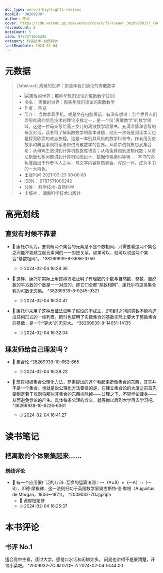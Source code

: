 ```yaml
---
doc_type: weread-highlights-reviews
bookId: "38269939"
author: 陈卓
cover: https://cdn.weread.qq.com/weread/cover/79/YueWen_38269939/t7_YueWen_38269939.jpg
reviewCount: 2
noteCount: 5
isbn: 9787571006242
category: 科学技术-自然科学
lastReadDate: 2024-02-04
---
```

# 元数据
> [!abstract] 离散的世界：那些年我们谈论的离散数学
> - ![ 离散的世界：那些年我们谈论的离散数学|200](https://cdn.weread.qq.com/weread/cover/79/YueWen_38269939/t7_YueWen_38269939.jpg)
> - 书名： 离散的世界：那些年我们谈论的离散数学
> - 作者： 陈卓
> - 简介： 当你拿着手机，或是坐在电脑屏前，有没有想过：当今世界人们须臾难离的信息技术的理论支撑之一，是一个叫“离散数学”的数学领域。这是一位母亲写给高三女儿的离散数学启蒙书，充满温情和睿智的母女对话，读者将了解离散数学的基本课题，经历一次既是阅读学习也是探究欣赏的难忘旅程。这是一本别具风格的数学科普书，作者用历史故事和典型事例将读者带进离散数学的世界。从希尔伯特旅店到集合论；从母鸡生蛋讲到计算机数据库语言；从龟兔赛跑到逻辑代数；从哥尼斯堡七桥问题讲到计算机网络设计、数据传输编码等等……本书的彩色漫画出于作者本人之手，与文字内容默然契合，浑然一体，成为本书的一大特色。
> - 出版时间 2021-03-23 00:00:00
> - ISBN： 9787571006242
> - 分类： 科学技术-自然科学
> - 出版社： 湖南科学技术出版社

# 高亮划线

## 直觉有时候不靠谱


- 📌 康托尔认为，要判断两个集合的元素是不是个数相同，只需要看这两个集合之间能不能建立起元素间的一一对应关系，如果可以，就可以说这两个集合“基数相同”。 ^38269939-8-3686-3759
    - ⏱ 2024-02-04 16:29:36 

- 📌 这样，康托尔实际上用这种方法证明了有理数的个数与自然数、整数、自然数的平方数的个数是一一对应的，即它们全都“基数相同”，康托尔将这类集合称为可数无穷集。 ^38269939-8-9245-9321
    - ⏱ 2024-02-04 16:30:41 

- 📌 康托尔采用了这种反证法证明了假设的不成立，即0到1之间的实数不能构造成任何形式的一维列表，同时也证明了实数集合的基数实际上要大于整数集合的基数，是一个“更大”的无穷大。 ^38269939-8-14051-14135
    - ⏱ 2024-02-04 16:32:04 
## 理发师给自己理发吗？


- 📌 集合论 ^38269939-10-662-665
    - ⏱ 2024-02-04 16:39:23 

- 📌 现在根据集合公理化方法，罗素提出的这个看起来挺像集合的东西，其实并不是一个集合。也就是说公理化方法要做的是，在建立集合论的大厦之前首先要制定若干规则将那些非集合的东西排除掉——公理之下，不容悖论藏身——从而避免悖论的产生。具体每条公理的含义，就等你以后到大学再去学习吧。 ^38269939-10-6226-6361
    - ⏱ 2024-02-04 16:41:27 
# 读书笔记

## 把离散的个体聚集起来……

### 划线评论
- 📌 有一个应用很广泛的∪和∩互换的运算法则：～（A∪B）=（～A）∩（～B），即德·摩根律，这一法则归功于英国数学家奥古斯特·德·摩根（Augustus de Morgan，1806—1871）。  ^2009032-7OJjgZiph
    - 💭 德摩根定律
    - ⏱ 2024-02-04 16:25:37
   
# 本书评论

## 书评 No.1 
适合高中生看，读过大学，感觉口水话和闲聊太多。
问题也讲得不是很清楚，开胃小菜吧。 ^2009032-7OJktD7QH
⏱ 2024-02-04 16:44:00
